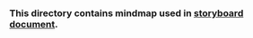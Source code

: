 ### This directory contains mindmap used in [storyboard document](https://github.com/virtual-labs/ph3-exp-dev-process/blob/main/storyboard/README.org).
